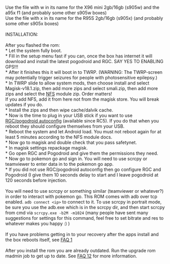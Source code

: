 Use the file with w in its name for the X96 mini 2gb/16gb (s905w) and the a95x f1 (and probably some other s905w boxes)
<br>
Use the file with x in its name for the R95S 2gb/16gb (s905x) (and probably some other s905x boxes)
<br><br>INSTALLATION:
<br>
<br>After you flashed the rom:
<br>* Let the system fully boot.
<br>* Fill in the setup menu fast if you can, once the box has internet it will download and install the latest pogodroid and RGC. SAY YES TO ENABLING GPS!!!
<br>* After it finishes this it will boot in to TWRP. (WARNING: The TWRP-screen may potentially trigger seizures for people with photosensitive epilepsy.)
<br>* In TWRP slide to allow system mods, then choose install and select Magisk-v18.1.zip, then add more zips and select smali.zip, then add more zips and select the [NFS](https://github.com/Map-A-Droid/MAD-ATV/blob/master/README_nfs-injector-MagiskModule.md) module zip. Order matters!
<br> If you add NFS, add it from here not from the magisk store. You will break updates if you do.
<br>* Install the zips and then wipe cache/dalvik cache.
<br>* Now is the time to plug in your USB stick if you want to use [RGC/pogodroid autoconfig](https://github.com/Map-A-Droid/MAD-ATV/blob/master/README_autoconfig.md) (available since RC5). If you do that when you reboot they should configure themselves from your USB.
<br>* Reboot the system and let Android load. You must not reboot again for at least 5 minutes according to the NFS module docs.
<br>* Now go to magisk and double check that you pass safetynet.
<br>* In magisk settings repackage magisk.
<br>* Go open RGC and Pogodroid and give them the permissions they need.
<br>* Now go to pokemon go and sign in. You will need to use scrcpy or teamviewer to enter data in to the pokemon go app.
<br>* If you did not use RGC/pogodroid autoconfig then go configure RGC and Pogodroid (I give them 10 seconds delay to start and I leave pogodroid at 120 seconds before injection.
<br>
<br>You will need to use scrcpy or something similar (teamviewer or whatever?) in order to interact with pokemon go. This ROM comes with adb over tcp enabled. `adb connect <ip>` to connect to it. To use scrcpy in portrait mode, be sure you use the adb.exe which is in the scrcpy dir, and then start scrcpy from cmd via `scrcpy.exe -b2M -m1024` (many people have sent many suggestions for settings for this command, feel free to set bitrate and res to whatever makes you happy :) )
<br>
<br> If you have problems getting in to your recovery after the apps install and the box reboots itself, see [FAQ 1](https://github.com/Map-A-Droid/MAD-ATV/blob/master/FAQ.md#question-1--after-i-flash-the-rom-and-it-installs-the-apps-and-then-reboots-itself-it-does-not-boot-to-the-recovery-can-you-help)
<br><br> After you install the rom you are already outdated. Run the upgrade rom madmin job to get up to date. See [FAQ 12](https://github.com/Map-A-Droid/MAD-ATV/blob/master/FAQ.md#question-12--how-do-i-use-mad-atv-madmin-jobs) for more information.
